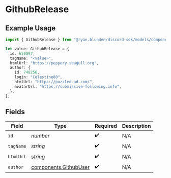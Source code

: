 # GithubRelease

## Example Usage

```typescript
import { GithubRelease } from "@ryan.blunden/discord-sdk/models/components";

let value: GithubRelease = {
  id: 650097,
  tagName: "<value>",
  htmlUrl: "https://peppery-seagull.org",
  author: {
    id: 748256,
    login: "Celestine80",
    htmlUrl: "https://puzzled-ad.com/",
    avatarUrl: "https://submissive-following.info",
  },
};
```

## Fields

| Field                                                          | Type                                                           | Required                                                       | Description                                                    |
| -------------------------------------------------------------- | -------------------------------------------------------------- | -------------------------------------------------------------- | -------------------------------------------------------------- |
| `id`                                                           | *number*                                                       | :heavy_check_mark:                                             | N/A                                                            |
| `tagName`                                                      | *string*                                                       | :heavy_check_mark:                                             | N/A                                                            |
| `htmlUrl`                                                      | *string*                                                       | :heavy_check_mark:                                             | N/A                                                            |
| `author`                                                       | [components.GithubUser](../../models/components/githubuser.md) | :heavy_check_mark:                                             | N/A                                                            |